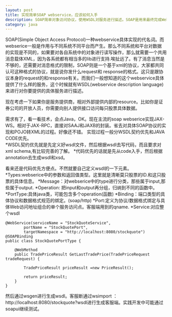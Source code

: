 ```yaml
---
layout: post
title: 实现简单SOAP webservice，应该如何入手
description: SOAP简单对象访问协议，使用WSDL对服务进行描述。SOAP是用来最终完成Web服务调用的，而WSDL则是用于描述如何使用SOAP来调用Web服务的。
category: java
---
```


SOAP(Simple Object Access Protocol)一种webservice具体实现的代名词。而webserice一般是作用与不同系统不同平台而产生。那么不同系统和平台对数据
的实现是不同的，如果要对各自系统中的对象进行读写操作，那么就需要一个共用消息载体XML，因为各系统都有相当多的lib进行支持.唉扯远了。有了消息当然是不够的，还需要对消息格式的限制，SOAP则是一个基于xml的协议，大家都共同认可这种格式的协议，就是说你发什么request和
response的格式。这只是跟协议本身的request的和response有关。而我们一般想知道的这个webservice具体提供了什么样的服务，这个时候就有WSDL(webservice description language)来进行对你要提供的具体服务进行描述。

现在考虑一下如果你是服务提供商，相对外部提供内部的resource。比如你是证券公司的开放人员，你需要向别人提供接口访问每只股票具体数据。

需求有了，看一看技术，会点Java，OK。现在主流的soap webserice实现JAX-WS。相对于JAX-RPC，直接对SAAJ和JAXB的封装。省去对具体SOAP协议的实现和POJO转XML的过程。好像还不错。
实现过程一般分WSDL契约优先和JAVA CODE优先。  
*WSDL契约优先就是先定义好wsdl文件，然后根据wsdl去写代码，而且要求对xml schema,有比较完善的了解。
*代码优先的话就是先从code入手，然后根据annotation去生成wsdl和xsd。

看来还是代码优先方便点。不然就要自己定义wsdl的一下元素。  
*Types:webserice中的参数和返回值类型。这里就是清晰莫只股票的ID.和这只股票的具体信息。
*Message：对webserice中的type进行分类，那些属于input,那些属于output.
*Operation: 把input和output再分组，归纳到不同的函数中。
*PortType:具体java类，可能包含多个operation(函数)
*Binding：端口类型的具体协议和数据格式规范的绑定。(soap/http)
*Port:定义为协议/数据格式绑定与具体Web访问地址组合的单个服务访问点。客服端用到的qname.
*Service:对应整个wsdl

	@WebService(serviceName = "StockQuoteService",
			portName = "StockQuotePort",	
			targetNamespace = "http://localhost:8080/stockquote")
	@SOAPBinding
	public class StockQuotePortType {
	
		@WebMethod
		public TradePriceResult GetLastTradePrice(TradePriceRequest tradeRequest) {
	
			TradePriceResult priceResult =new PriceResult(); 
	
			return priceResult;
		}
	}
然后通过wsgen进行生成wsdl。客服断通过wsimport ：http://localhost:8080/stockquote?wsdl进行生成客服端。实践开发中可能通过soapui继续测试。
